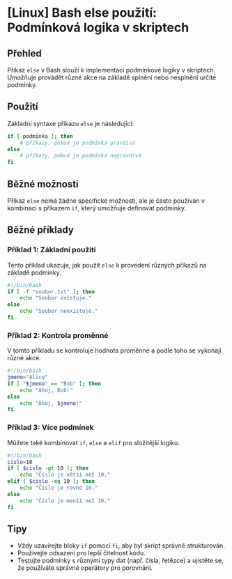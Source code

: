 # [Linux] Bash else použití: Podmínková logika v skriptech

## Přehled
Příkaz `else` v Bash slouží k implementaci podmínkové logiky v skriptech. Umožňuje provádět různé akce na základě splnění nebo nesplnění určité podmínky.

## Použití
Základní syntaxe příkazu `else` je následující:

```bash
if [ podmínka ]; then
    # příkazy, pokud je podmínka pravdivá
else
    # příkazy, pokud je podmínka nepravdivá
fi
```

## Běžné možnosti
Příkaz `else` nemá žádné specifické možnosti, ale je často používán v kombinaci s příkazem `if`, který umožňuje definovat podmínky.

## Běžné příklady

### Příklad 1: Základní použití
Tento příklad ukazuje, jak použít `else` k provedení různých příkazů na základě podmínky.

```bash
#!/bin/bash
if [ -f "soubor.txt" ]; then
    echo "Soubor existuje."
else
    echo "Soubor neexistuje."
fi
```

### Příklad 2: Kontrola proměnné
V tomto příkladu se kontroluje hodnota proměnné a podle toho se vykonají různé akce.

```bash
#!/bin/bash
jmeno="Alice"
if [ "$jmeno" == "Bob" ]; then
    echo "Ahoj, Bob!"
else
    echo "Ahoj, $jmeno!"
fi
```

### Příklad 3: Více podmínek
Můžete také kombinovat `if`, `else` a `elif` pro složitější logiku.

```bash
#!/bin/bash
cislo=10
if [ $cislo -gt 10 ]; then
    echo "Číslo je větší než 10."
elif [ $cislo -eq 10 ]; then
    echo "Číslo je rovno 10."
else
    echo "Číslo je menší než 10."
fi
```

## Tipy
- Vždy uzavírejte bloky `if` pomocí `fi`, aby byl skript správně strukturován.
- Používejte odsazení pro lepší čitelnost kódu.
- Testujte podmínky s různými typy dat (např. čísla, řetězce) a ujistěte se, že používáte správné operátory pro porovnání.